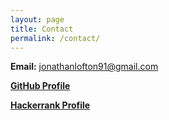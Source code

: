 ```yaml
---
layout: page
title: Contact
permalink: /contact/
---
```


<b>Email:</b> jonathanlofton91@gmail.com

<b>[GitHub Profile][github_account]</b>

<b>[Hackerrank Profile][hacker_rank]</b>



[github_account]: https://github.com/jonathanlofton
[hacker_rank]: https://www.hackerrank.com/jonathanlofton91
